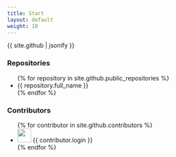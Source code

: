 ```yaml
---
title: Start
layout: default
weight: 10
---
```


{{ site.github | jsonify }}
<h3>Repositories</h3>
<ul>
    {% for repository in site.github.public_repositories %}
    <li>{{ repository.full_name }}</li>
    {% endfor %}
</ul>
<h3>Contributors</h3>
<ul>
    {% for contributor in site.github.contributors %}
    <li>
        <img src="{{ contributor.avatar_url }}" width="32" height="32"/> {{ contributor.login }}
    </li>
    {% endfor %}
</ul>
